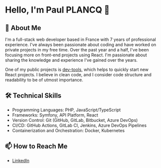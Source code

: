 # Hello, I'm Paul PLANCQ 👋

## 🚀 About Me
I'm a full-stack web developer based in France with 7 years of professional experience. I've always been passionate about coding and have worked on private projects in my free time. Over the past year and a half, I've been focusing more on front-end projects using React. I'm passionate about sharing the knowledge and experience I've gained over the years.

One of my public projects is [dev-tools](https://github.com/pplancq/dev-tools), which helps to quickly start new React projects. I believe in clean code, and I consider code structure and readability to be of utmost importance.

## 🛠️ Technical Skills
- Programming Languages: PHP, JavaScript/TypeScript
- Frameworks: Symfony, API Platform, React
- Version Control: Git (GitHub, GitLab, Bitbucket, Azure DevOps)
- CI/CD: GitHub Actions, GitLab CI, Jenkins, Azure DevOps Pipelines
- Containerization and Orchestration: Docker, Kubernetes

## 📫 How to Reach Me
- [LinkedIn](https://www.linkedin.com/in/pplancq/)
